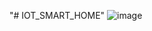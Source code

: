 "# IOT_SMART_HOME" 
![image](https://github.com/user-attachments/assets/0c99744c-69e1-457d-b9ce-69ed66d2ce28)
